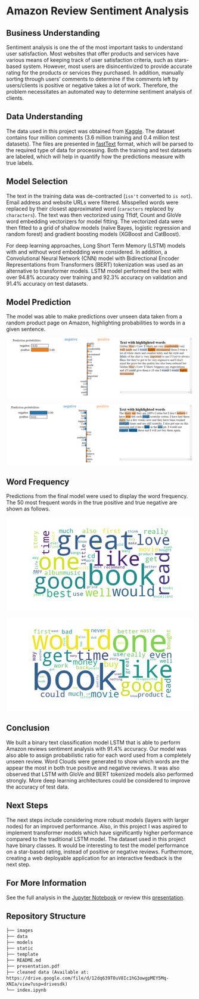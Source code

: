 # Amazon Review Sentiment Analysis

## Business Understanding
Sentiment analysis is one the of the most important tasks to understand user satisfaction. Most websites that offer products and services have various means of keeping track of user satisfaction criteria, such as stars-based system. However, most users are disincentivized to provide accurate rating for the products or services they purchased. In addition, manually sorting through users’ comments to determine if the comments left by users/clients is positive or negative takes a lot of work. Therefore, the problem necessitates an automated way to determine sentiment analysis of clients.

## Data Understanding
The data used in this project was obtained from [Kaggle](https://www.kaggle.com/datasets/bittlingmayer/amazonreviews/code?datasetId=1305). The dataset contains four million comments (3.6 million training and 0.4 million test datasets). The files are presented in [fastText]( https://fasttext.cc/) format, which will be parsed to the required type of data for processing. Both the training and test datasets are labeled, which will help in quantify how the predictions measure with true labels.

## Model Selection
The text in the training data was de-contracted (`isn't` converted to `is not`). Email address and website URLs were filtered. Misspelled words were replaced by their closest approximated word (`caracters` replaced by `characters`). The text was then vectorized using TfIdf, Count and GloVe word embedding vectorizers for model fitting. The vectorized data were then fitted to a grid of shallow models (naïve Bayes, logistic regression and random forest) and gradient boosting models (XGBoost and CatBoost).

For deep learning approaches, Long Short Term Memory (LSTM) models with and without word embedding were considered. In addition, a Convolutional Neural Network (CNN) model with Bidirectional Encoder Representations from Transformers (BERT) tokenization was used as an alternative to transformer models. LSTM model performed the best with over 94.8% accuracy over training and 92.3% accuracy on validation and 91.4% accuracy on test datasets.  

## Model Prediction 
The model was able to make predictions over unseen data taken from a random product page on Amazon, highlighting probabilities to words in a given sentence. 

![prediction_1](./images/model_interp2.PNG)

![prediction_1](./images/model_interp3.PNG)

## Word Frequency 
Predictions from the final model were used to display the word frequency. The 50 most frequent words in the true positive and true negative are shown as follows.

![prediction_1](./images/true_pos.jpg)

![prediction_1](./images/true_neg.jpg)

## Conclusion 
We built a binary text classification model LSTM that is able to perform Amazon reviews sentiment analysis with 91.4% accuracy. 
Our model was also able to assign probabilistic ratio for each word used from a completely unseen review. Word Clouds were generated to show which words are the appear the most in both true positive and negative reviews. It was also observed that LSTM with GloVe and BERT tokenized models also performed strongly. More deep learning architectures could be considered to improve the accuracy of test data. 


## Next Steps
The next steps include considering more robust models (layers with larger nodes) for an improved performance. Also, in this project I was aspired to implement transformer models which have significantly higher performance compared to the traditional LSTM model. The dataset used in this project have binary classes. It would be interesting to test the model performance on a star-based rating, instead of positive or negative reviews. Furthermore, creating a web deployable application for an interactive feedback is the next step. 


## For More Information

See the full analysis in the [Jupyter Notebook](./index.ipynb) or review this [presentation](./presentation.pdf).

## Repository Structure

```
├── images
├── data
├── models
├── static
├── template
├── README.md
├── presentation.pdf
├── cleaned data (Available at: https://drive.google.com/file/d/12dq639T0uV8Ic1hG3owgpMEY5Mq-XNIa/view?usp=drivesdk)
└── index.ipynb
